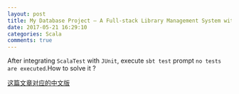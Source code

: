 ```yaml
---
layout: post
title: My Database Project — A Full-stack Library Management System with Spring Boot and JQuery
date: 2017-05-21 16:29:10
categories: Scala
comments: true
---
```


After integrating `ScalaTest` with `JUnit`, execute `sbt test` prompt `no tests are executed`.How to solve it ?

<!-- more -->
[这篇文章对应的中文版](/../translation/2017-05-21-Scala-Test-Junit-Sbt-Problem.html)
